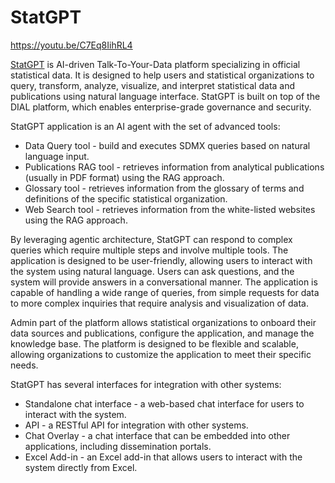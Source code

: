 # StatGPT

https://youtu.be/C7Eq8IihRL4


[StatGPT](https://statgpt.dialx.ai/) is AI-driven Talk-To-Your-Data platform specializing in official statistical data. It is designed to help users
and statistical organizations to query, transform, analyze, visualize, and interpret statistical data and publications
using natural language interface. StatGPT is built on top of the DIAL platform, which enables enterprise-grade
governance and security.

StatGPT application is an AI agent with the set of advanced tools:

* Data Query tool - build and executes SDMX queries based on natural language input.
* Publications RAG tool - retrieves information from analytical publications (usually in PDF format) using the RAG
approach.
* Glossary tool - retrieves information from the glossary of terms and definitions of the specific statistical
organization.
* Web Search tool - retrieves information from the white-listed websites using the RAG approach.

By leveraging agentic architecture, StatGPT can respond to complex queries which require multiple steps and involve
multiple tools. The application is designed to be user-friendly, allowing users to interact with the system using
natural language. Users can ask questions, and the system will provide answers in a conversational manner. The
application is capable of handling a wide range of queries, from simple requests for data to more complex inquiries
that require analysis and visualization of data.

Admin part of the platform allows statistical organizations to onboard their data sources and publications, configure
the application, and manage the knowledge base. The platform is designed to be flexible and scalable, allowing
organizations to customize the application to meet their specific needs.

StatGPT has several interfaces for integration with other systems:

* Standalone chat interface - a web-based chat interface for users to interact with the system.
* API - a RESTful API for integration with other systems.
* Chat Overlay - a chat interface that can be embedded into other applications, including dissemination portals.
* Excel Add-in - an Excel add-in that allows users to interact with the system directly from Excel.